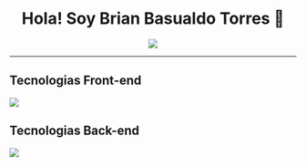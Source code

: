 <div align="center">
  <h1> Hola! Soy Brian Basualdo Torres 👋</h1>
  <img src="https://i.postimg.cc/MTsWg9Ww/Formas-Coloridas-Encabezado-Banner.png">
</div>
<hr></hr>
<h2 dir="auto" class="anchor">Tecnologias Front-end</h2>
<div >
<p align="left" dir="auto">
  <a href="https://skillicons.dev" class="anchor">
    <img src="https://skillicons.dev/icons?i=html,css,javascript,react"/>
  </a>
</p>
</div>
<h2 dir="auto" class="anchor">Tecnologias Back-end</h2>
<div>
<p align="left" dir="auto">
  <a href="https://skillicons.dev" class="anchor">
    <img src="https://skillicons.dev/icons?i=py,django,flask,express,nodejs,mysql,postgres,java,spring,hibernate,maven,postman,git"/>
  </a>
</p>
</div>

